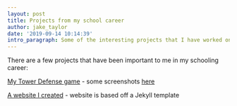 ```yaml
---
layout: post
title: Projects from my school career
author: jake_taylor
date: '2019-09-14 10:14:39'
intro_paragraph: Some of the interesting projects that I have worked on
---
```

There are a few projects that have been important to me in my schooling career:

[My Tower Defense game](https://conestoga.desire2learn.com/d2l/common/viewFile.d2lfile/Database/MzIwMDQ1Nw/AKJT_TD.zip?ou=166182) - some screenshots [here](https://imgur.com/a/eKNLtTZ)

[A website I created](jaketayray.github.io) - website is based off a Jekyll template
